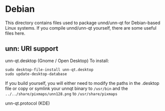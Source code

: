
Debian
====================
This directory contains files used to package unnd/unn-qt
for Debian-based Linux systems. If you compile unnd/unn-qt yourself, there are some useful files here.

## unn: URI support ##


unn-qt.desktop  (Gnome / Open Desktop)
To install:

	sudo desktop-file-install unn-qt.desktop
	sudo update-desktop-database

If you build yourself, you will either need to modify the paths in
the .desktop file or copy or symlink your unnqt binary to `/usr/bin`
and the `../../share/pixmaps/unn128.png` to `/usr/share/pixmaps`

unn-qt.protocol (KDE)

